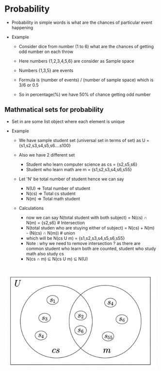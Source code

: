 
# Probability 

- Probability in simple words is what are the chances of particular event happening

- Example 
    - Consider dice from number (1 to 6) what are the chances of getting odd number on each throw
    
    - Here numbers {1,2,3,4,5,6} are consider as Sample space

    - Numbers {1,3,5} are events

    - Formula is (number of events) / (number of sample space) which is 3/6 or 0.5

    - So in percentage(%) we have 50% of chance getting odd number 


## Mathmatical sets for probability 

- Set in are some list object where each element is unique

- Example
    - We have sample student set (universal set in terms of set) as U = {s1,s2,s3,s4,s5,s6....s100}
    
    - Also we have 2 different set 
        - Student who learn computer science as cs = {s2,s5,s6} 
        - Student who learn math are m = {s1,s2,s3,s4,s6,s55}

    - Let 'N' be total number of student hence we can say
        - N(U) => Total number of student
        - N(cs) => Total cs student
        - N(m) => Total math student

    - Calculations    
        - now we can say N(total student with both subject) = N(cs) ∩ N(m) = {s2,s6} # Intersection
        - N(total studen who are stuying either of subject) = N(cs) + N(m) - (N(cs) ∩ N(m)) # union
        - which will be N(cs U m) = {s1,s2,s3,s4,s5,s6,s55}
        - Note : why we need to remove intersection ? as there are common student who learn both are counted, student who study math also study cs
        - N(cs ∩ m) ⊆ N(cs U m) ⊆ N(U)

<br>
<p align="center">
  <img src="./Images/SetExample.png" alt="Student Sets Venn Diagram" width="500"/></p>